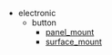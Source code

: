 * electronic
  * button
    * [panel_mount](electronic/button/panel_mount)
    * [surface_mount](electronic/button/panel_mount/surface_mount)

